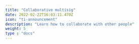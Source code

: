 ```yaml
---
title: "Collaborative multisig"
date: 2022-02-22T16:03:11.470Z
icon: "ti-announcement"
description: "Learn how to collaborate with other people"
weight: 5
type : "docs"
---
```

